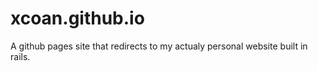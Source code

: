 # xcoan.github.io
A github pages site that redirects to my actualy personal website built in rails.
